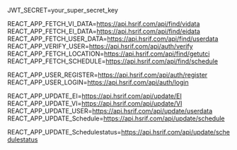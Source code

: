 JWT_SECRET=your_super_secret_key

REACT_APP_FETCH_VI_DATA=https://api.hsrif.com/api/find/vidata
REACT_APP_FETCH_EI_DATA=https://api.hsrif.com/api/find/eidata
REACT_APP_FETCH_USER_DATA=https://api.hsrif.com/api/find/userdata
REACT_APP_VERIFY_USER=https://api.hsrif.com/api/auth/verify
REACT_APP_FETCH_LOCATION=https://api.hsrif.com/api/find/getutci
REACT_APP_FETCH_SCHEDULE=https://api.hsrif.com/api/find/schedule

 
REACT_APP_USER_REGISTER=https://api.hsrif.com/api/auth/register
REACT_APP_USER_LOGIN=https://api.hsrif.com/api/auth/login

REACT_APP_UPDATE_EI=https://api.hsrif.com/api/update/EI
REACT_APP_UPDATE_VI=https://api.hsrif.com/api/update/VI
REACT_APP_UPDATE_USER=https://api.hsrif.com/api/update/userdata
REACT_APP_UPDATE_Schedule=https://api.hsrif.com/api/update/schedule

REACT_APP_UPDATE_Schedulestatus=https://api.hsrif.com/api/update/schedulestatus

